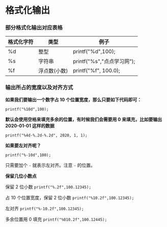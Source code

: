 # 格式化输出


### 部分格式化输出对应表格

格式化字符|类型|例子
-|-|-
%d|整型|printf("%d",100);
%s|字符串|printf("%s","点点学习网");
%f|浮点数(小数)|printf("%f", 100.0);


### 输出所占的宽度以及对齐方式

**如果我们要输出一个数字占 10 个位置宽度，那么只要如下代码即可：**

`printf("%10d",100);`

**默认会使用空格来填充多余的位置，有时候我们会需要用 0 来填充，比如要输出 2020-01-01 这样的数据**

`printf("%4d-%.2d-%.2d", 2020, 1, 1);`

**如果要左对齐呢？**

`printf("%-10d",100);`

只需要加个 `-` 就表示左对齐。注意 `-` 的位置。

**保留几位小数点**

保留 2 位小数 `printf("%.2f",100.12345);`

占 10 个位置宽度，保留 2 位小数 `printf("%10.2f",100.12345);`

左对齐 `printf("%-10.2f",100.12345);`

多余位置用 0 填充 `printf("%010.2f",100.12445);`
